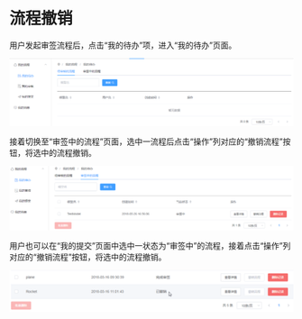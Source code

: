 # 流程撤销

用户发起审签流程后，点击“我的待办”项，进入“我的待办”页面。

![&#x6211;&#x7684;&#x5F85;&#x529E;](../.gitbook/assets/liu-cheng-che-xiao-1.png)

接着切换至“审签中的流程”页面，选中一流程后点击“操作”列对应的“撤销流程”按钮，将选中的流程撤销。

![&#x5BA1;&#x6838;&#x4E2D;&#x7684;&#x6D41;&#x7A0B;](../.gitbook/assets/liu-cheng-che-xiao-2.png)

用户也可以在“我的提交”页面中选中一状态为“审签中”的流程，接着点击“操作”列对应的“撤销流程”按钮，将选中的流程撤销。

![&#x64A4;&#x9500;&#x6D41;&#x7A0B;](../.gitbook/assets/liu-cheng-che-xiao-3.png)

